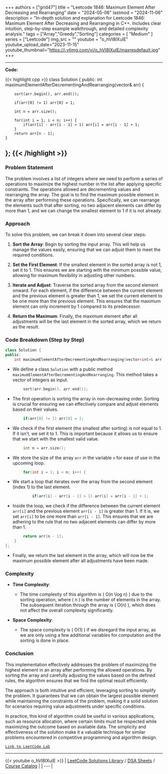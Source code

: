 
+++
authors = ["grid47"]
title = "Leetcode 1846: Maximum Element After Decreasing and Rearranging"
date = "2024-05-06"
lastmod = "2024-11-06"
description = "In-depth solution and explanation for Leetcode 1846: Maximum Element After Decreasing and Rearranging in C++. Includes clear intuition, step-by-step example walkthrough, and detailed complexity analysis."
tags = ["Array","Greedy","Sorting"]
categories = [
    "Medium"
]
series = ["Leetcode"]
img_src = ""
youtube = "o_hVl8IXuIE"
youtube_upload_date="2023-11-15"
youtube_thumbnail="https://i.ytimg.com/vi/o_hVl8IXuIE/maxresdefault.jpg"
+++



---
**Code:**

{{< highlight cpp >}}
class Solution {
public:
    int maximumElementAfterDecrementingAndRearranging(vector<int>& arr) {
        
        sort(arr.begin(), arr.end());
        
        if(arr[0] != 1) arr[0] = 1;
        
        int n = arr.size();
        
        for(int i = 1; i < n; i++) {
            if(arr[i] - arr[i - 1] > 1) arr[i] = arr[i - 1] + 1;
        }
        return arr[n - 1];
    }
};
{{< /highlight >}}
---

### Problem Statement

The problem involves a list of integers where we need to perform a series of operations to maximize the highest number in the list after applying specific constraints. The operations allowed are decrementing values and rearranging the array. The goal is to find the maximum possible element in the array after performing these operations. Specifically, we can rearrange the elements such that after sorting, no two adjacent elements can differ by more than 1, and we can change the smallest element to 1 if it is not already.

### Approach

To solve this problem, we can break it down into several clear steps:

1. **Sort the Array**: Begin by sorting the input array. This will help us manage the values easily, ensuring that we can adjust them to meet the required conditions.

2. **Set the First Element**: If the smallest element in the sorted array is not 1, set it to 1. This ensures we are starting with the minimum possible value, allowing for maximum flexibility in adjusting other numbers.

3. **Iterate and Adjust**: Traverse the sorted array from the second element onward. For each element, if the difference between the current element and the previous element is greater than 1, we set the current element to be one more than the previous element. This ensures that the maximum element can only increment by 1 compared to its predecessor.

4. **Return the Maximum**: Finally, the maximum element after all adjustments will be the last element in the sorted array, which we return as the result.

### Code Breakdown (Step by Step)

```cpp
class Solution {
public:
    int maximumElementAfterDecrementingAndRearranging(vector<int>& arr) {
```
- We define a class `Solution` with a public method `maximumElementAfterDecrementingAndRearranging`. This method takes a vector of integers as input.

```cpp
        sort(arr.begin(), arr.end());
```
- The first operation is sorting the array in non-decreasing order. Sorting is crucial for ensuring we can effectively compare and adjust elements based on their values.

```cpp
        if(arr[0] != 1) arr[0] = 1;
```
- We check if the first element (the smallest after sorting) is not equal to 1. If it isn’t, we set it to 1. This is important because it allows us to ensure that we start with the smallest valid value.

```cpp
        int n = arr.size();
```
- We store the size of the array `arr` in the variable `n` for ease of use in the upcoming loop.

```cpp
        for(int i = 1; i < n; i++) {
```
- We start a loop that iterates over the array from the second element (index 1) to the last element.

```cpp
            if(arr[i] - arr[i - 1] > 1) arr[i] = arr[i - 1] + 1;
```
- Inside the loop, we check if the difference between the current element `arr[i]` and the previous element `arr[i - 1]` is greater than 1. If it is, we set `arr[i]` to be one more than `arr[i - 1]`. This ensures that we are adhering to the rule that no two adjacent elements can differ by more than 1.

```cpp
        return arr[n - 1];
    }
};
```
- Finally, we return the last element in the array, which will now be the maximum possible element after all adjustments have been made.

### Complexity

- **Time Complexity**:
  - The time complexity of this algorithm is \( O(n \log n) \) due to the sorting operation, where \( n \) is the number of elements in the array. The subsequent iteration through the array is \( O(n) \), which does not affect the overall complexity significantly.

- **Space Complexity**:
  - The space complexity is \( O(1) \) if we disregard the input array, as we are only using a few additional variables for computation and the sorting is done in place.

### Conclusion

This implementation effectively addresses the problem of maximizing the highest element in an array after performing the allowed operations. By sorting the array and carefully adjusting the values based on the defined rules, the algorithm ensures that we find the optimal result efficiently.

The approach is both intuitive and efficient, leveraging sorting to simplify the problem. It guarantees that we can obtain the largest possible element while maintaining the constraints of the problem, making it a solid solution for scenarios requiring value adjustments under specific conditions.

In practice, this kind of algorithm could be useful in various applications, such as resource allocation, where certain limits must be respected while maximizing the outcome based on available data. The simplicity and effectiveness of the solution make it a valuable technique for similar problems encountered in competitive programming and algorithm design.

[`Link to LeetCode Lab`](https://leetcode.com/problems/maximum-element-after-decreasing-and-rearranging/description/)

---
{{< youtube o_hVl8IXuIE >}}
| [LeetCode Solutions Library](https://grid47.xyz/leetcode/) / [DSA Sheets](https://grid47.xyz/sheets/) / [Course Catalog](https://grid47.xyz/courses/) |
| --- |
